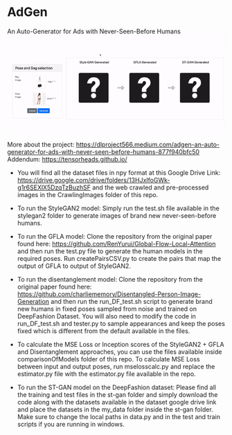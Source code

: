 # AdGen
An Auto-Generator for Ads with Never-Seen-Before Humans
![](3.gif)

More about the project: https://dlproject566.medium.com/adgen-an-auto-generator-for-ads-with-never-seen-before-humans-877f940bfc50  
Addendum: https://tensorheads.github.io/  

* You will find all the dataset files in npy format at this Google Drive Link: https://drive.google.com/drive/folders/13HJxIfoGWk-g1r6SEXlX5DzqTzBuzhSF and the web crawled and pre-processed images in the CrawlingImages folder of this repo. 

* To run the StyleGAN2 model: Simply run the test.sh file available in the stylegan2 folder to generate images of brand new never-seen-before humans. 

* To run the GFLA model: Clone the repository from the original paper found here: https://github.com/RenYurui/Global-Flow-Local-Attention and then run the test.py file to generate the human models in the required poses. Run createPairsCSV.py to create the pairs that map the output of GFLA to output of StyleGAN2.

* To run the disentanglement model: Clone the repository from the original paper found here: https://github.com/charliememory/Disentangled-Person-Image-Generation and then run the run_DF_test.sh script to generate brand new humans in fixed poses sampled from noise and trained on DeepFashion Dataset. You will also need to modify the code in run_DF_test.sh and tester.py to sample appearances and keep the poses fixed which is different from the default available in the files. 

* To calculate the MSE Loss or Inception scores of the StyleGAN2 + GFLA and Disentanglement approaches, you can use the files available inside comparisonOfModels folder of this repo. To calculate MSE Loss between input and output poses, run mselosscalc.py and replace the estimator.py file with the estimator.py file available in the repo. 

* To run the ST-GAN model on the DeepFashion dataset: Please find all the training and test files in the st-gan folder and simply download the code along with the datasets available in the dataset google drive link and place the datasets in the my_data folder inside the st-gan folder. Make sure to change the local paths in data.py and in the test and train scripts if you are running in windows. 
